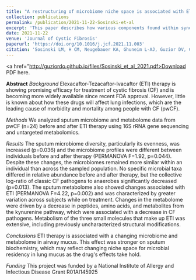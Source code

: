 ```yaml
---
title: "A restructuring of microbiome niche space is associated with Elexacaftor-Tezacaftor-Ivacaftor therapy in the cystic fibrosis lung"
collection: publications
permalink: /publication/2021-11-22-Sosinski-et-al
excerpt: 'This paper describes how various components found within synovial fluid, the biological fluid present in joints, can impact aggregation and surface attachment during infection.'
date: 2021-11-22
venue: 'Journal of Cystic Fibrosis'
paperurl: 'https://doi.org/10.1016/j.jcf.2021.11.003'
citation: 'Sosinski LM, H CM, Neugebauer KA, Ghuneim L-AJ, Guzior DV, Castillo-Bahena A, Mielke J, Thomas R, McClelland M, Conrad D, Quinn RA. 2021. A restructuring of microbiome niche space is associated with Elexacaftor-Tezacaftor-Ivacaftor therapy in the cystic fibrosis lung. J Cyst Fibros https://doi.org/10.1016/j.jcf.2021.11.003.'
---
```

<a href="http://guziordo.github.io/files/Sosinski_et_al_2021.pdf>Download PDF here</a>.

**Abstract**
*Background*
Elexacaftor-Tezacaftor-Ivacaftor (ETI) therapy is showing promising efficacy for treatment of cystic fibrosis (CF) and is becoming more widely available since recent FDA approval. However, little is known about how these drugs will affect lung infections, which are the leading cause of morbidity and mortality among people with CF (pwCF).

*Methods*
We analyzed sputum microbiome and metabolome data from pwCF (n=24) before and after ETI therapy using 16S rRNA gene sequencing and untargeted metabolomics.

*Results*
The sputum microbiome diversity, particularly its evenness, was increased (p=0.036) and the microbiome profiles were different between individuals before and after therapy (PERMANOVA F=1.92, p=0.044). Despite these changes, the microbiomes remained more similar within an individual than across the sampled population. No specific microbial taxa differed in relative abundance before and after therapy, but the collective log-ratio of classic CF pathogens to anaerobes significantly decreased (p=0.013). The sputum metabolome also showed changes associated with ETI (PERMANOVA F=4.22, p=0.002) and was characterized by greater variation across subjects while on treatment. Changes in the metabolome were driven by a decrease in peptides, amino acids, and metabolites from the kynurenine pathway, which were associated with a decrease in CF pathogens. Metabolism of the three small molecules that make up ETI was extensive, including previously uncharacterized structural modifications.

*Conclusions*
ETI therapy is associated with a changing microbiome and metabolome in airway mucus. This effect was stronger on sputum biochemistry, which may reflect changing niche space for microbial residency in lung mucus as the drug's effects take hold.

*Funding*
This project was funded by a National Institute of Allergy and Infectious Disease Grant R01AI145925